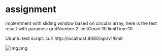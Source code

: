 # assignment

implentment with sliding window based on circular array, here is the test result with parames: gridNumber:2 limitCount:10 limitTime:10

Ubuntu test script: curl http://localhost:8080/api/v1/limit

![img.png](img.png)

